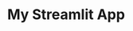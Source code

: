 ---
title: My Streamlit App
emoji: 🚀
colorFrom: blue
colorTo: green
sdk: streamlit
sdk_version: 1.47.0
app_file: app.py
pinned: false
---